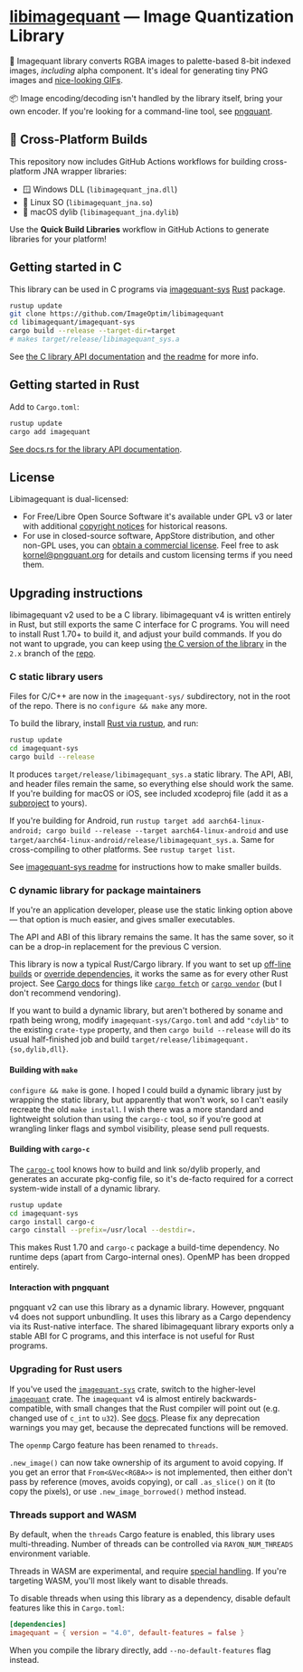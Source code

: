 # [libimagequant](https://pngquant.org/lib/) — Image Quantization Library

🎨 Imagequant library converts RGBA images to palette-based 8-bit indexed images, *including* alpha component. It's ideal for generating tiny PNG images and [nice-looking GIFs](https://gif.ski).

📦 Image encoding/decoding isn't handled by the library itself, bring your own encoder. If you're looking for a command-line tool, see [pngquant](https://pngquant.org).

## 🚀 Cross-Platform Builds

This repository now includes GitHub Actions workflows for building cross-platform JNA wrapper libraries:
- 🪟 Windows DLL (`libimagequant_jna.dll`)
- 🐧 Linux SO (`libimagequant_jna.so`) 
- 🍎 macOS dylib (`libimagequant_jna.dylib`)

Use the **Quick Build Libraries** workflow in GitHub Actions to generate libraries for your platform!

## Getting started in C

This library can be used in C programs via [imagequant-sys](https://github.com/ImageOptim/libimagequant/tree/main/imagequant-sys) [Rust](https://www.rust-lang.org/) package.

```bash
rustup update
git clone https://github.com/ImageOptim/libimagequant
cd libimagequant/imagequant-sys
cargo build --release --target-dir=target
# makes target/release/libimagequant_sys.a
```

See [the C library API documentation](https://pngquant.org/lib/) and [the readme](https://lib.rs/imagequant-sys) for more info.

## Getting started in Rust

Add to `Cargo.toml`:

```bash
rustup update
cargo add imagequant
```

[See docs.rs for the library API documentation](https://docs.rs/imagequant).

## License

Libimagequant is dual-licensed:

* For Free/Libre Open Source Software it's available under GPL v3 or later with additional [copyright notices](https://raw.github.com/ImageOptim/libimagequant/master/COPYRIGHT) for historical reasons.
* For use in closed-source software, AppStore distribution, and other non-GPL uses, you can [obtain a commercial license](https://supso.org/projects/pngquant). Feel free to ask kornel@pngquant.org for details and custom licensing terms if you need them.

## Upgrading instructions

libimagequant v2 used to be a C library. libimagequant v4 is written entirely in Rust, but still exports the same C interface for C programs. You will need to install Rust 1.70+ to build it, and adjust your build commands. If you do not want to upgrade, you can keep using [the C version of the library](https://github.com/imageoptim/libimagequant/tree/2.x) in the `2.x` branch of the [repo](https://github.com/ImageOptim/libimagequant).

### C static library users

Files for C/C++ are now in the `imagequant-sys/` subdirectory, not in the root of the repo. There is no `configure && make` any more.

To build the library, install [Rust via rustup](https://rustup.rs), and run:

```bash
rustup update
cd imagequant-sys
cargo build --release
```

It produces `target/release/libimagequant_sys.a` static library. The API, ABI, and header files remain the same, so everything else should work the same.
If you're building for macOS or iOS, see included xcodeproj file (add it as a [subproject](https://gitlab.com/kornelski/cargo-xcode#usage) to yours).

If you're building for Android, run `rustup target add aarch64-linux-android; cargo build --release --target aarch64-linux-android` and use `target/aarch64-linux-android/release/libimagequant_sys.a`. Same for cross-compiling to other platforms. See `rustup target list`.

See [imagequant-sys readme](https://lib.rs/imagequant-sys#readme-building-for-c) for instructions how to make smaller builds.

### C dynamic library for package maintainers

If you're an application developer, please use the static linking option above — that option is much easier, and gives smaller executables.

The API and ABI of this library remains the same. It has the same sover, so it can be a drop-in replacement for the previous C version.

This library is now a typical Rust/Cargo library. If you want to set up [off-line builds](https://doc.rust-lang.org/cargo/faq.html#how-can-cargo-work-offline) or [override dependencies](https://doc.rust-lang.org/cargo/reference/overriding-dependencies.html), it works the same as for every other Rust project. See [Cargo docs](https://doc.rust-lang.org/cargo/) for things like [`cargo fetch`](https://doc.rust-lang.org/cargo/commands/cargo-fetch.html) or [`cargo vendor`](https://doc.rust-lang.org/cargo/commands/cargo-vendor.html) (but I don't recommend vendoring).

If you want to build a dynamic library, but aren't bothered by soname and rpath being wrong, modify `imagequant-sys/Cargo.toml` and add `"cdylib"` to the existing `crate-type` property, and then `cargo build --release` will do its usual half-finished job and build `target/release/libimagequant.{so,dylib,dll}`.

#### Building with `make`

`configure && make` is gone. I hoped I could build a dynamic library just by wrapping the static library, but apparently that won't work, so I can't easily recreate the old `make install`. I wish there was a more standard and lightweight solution than using the `cargo-c` tool, so if you're good at wrangling linker flags and symbol visibility, please send pull requests.

#### Building with `cargo-c`

The [`cargo-c`](https://lib.rs/cargo-c) tool knows how to build and link so/dylib properly, and generates an accurate pkg-config file, so it's de-facto required for a correct system-wide install of a dynamic library.

```bash
rustup update
cd imagequant-sys
cargo install cargo-c
cargo cinstall --prefix=/usr/local --destdir=.
```

This makes Rust 1.70 and `cargo-c` package a build-time dependency. No runtime deps (apart from Cargo-internal ones). OpenMP has been dropped entirely.

#### Interaction with pngquant

pngquant v2 can use this library as a dynamic library. However, pngquant v4 does not support unbundling. It uses this library as a Cargo dependency via its Rust-native interface. The shared libimagequant library exports only a stable ABI for C programs, and this interface is not useful for Rust programs.

### Upgrading for Rust users

If you've used the [`imagequant-sys`](https://lib.rs/imagequant-sys) crate, switch to the higher-level [`imagequant`](https://lib.rs/imagequant) crate. The `imagequant` v4 is almost entirely backwards-compatible, with small changes that the Rust compiler will point out (e.g. changed use of `c_int` to `u32`). See [docs](https://docs.rs/imagequant). Please fix any deprecation warnings you may get, because the deprecated functions will be removed.

The `openmp` Cargo feature has been renamed to `threads`.

`.new_image()` can now take ownership of its argument to avoid copying. If you get an error that `From<&Vec<RGBA>>` is not implemented, then either don't pass by reference (moves, avoids copying), or call `.as_slice()` on it (to copy the pixels), or use `.new_image_borrowed()` method instead.

### Threads support and WASM

By default, when the `threads` Cargo feature is enabled, this library uses multi-threading. Number of threads can be controlled via `RAYON_NUM_THREADS` environment variable.

Threads in WASM are experimental, and require [special handling](https://github.com/RReverser/wasm-bindgen-rayon). If you're targeting WASM, you'll most likely want to disable threads.

To disable threads when using this library as a dependency, disable default features like this in `Cargo.toml`:

```toml
[dependencies]
imagequant = { version = "4.0", default-features = false }
```

When you compile the library directly, add `--no-default-features` flag instead.


